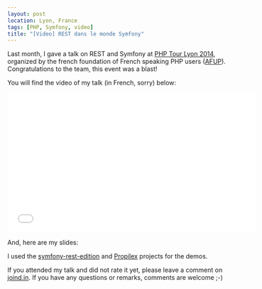 ```yaml
---
layout: post
location: Lyon, France
tags: [PHP, Symfony, video]
title: "[Video] REST dans le monde Symfony"
---
```


Last month, I gave a talk on REST and Symfony at [PHP Tour Lyon
2014](http://afup.org/pages/phptourlyon2014/index.php), organized by the french
foundation of French speaking PHP users
([AFUP](http://www.afup.org/pages/site/)). Congratulations to the team, this
event was a blast!

You will find the video of my talk (in French, sorry) below:

<div class="video-container">
<center>
<iframe width="560" height="315" src="//www.youtube.com/embed/nm1obAL1xoo" frameborder="0" allowfullscreen></iframe>
</center>
</div>
<p></p>

And, here are my slides:

<script async class="speakerdeck-embed" data-id="b5fd31c0dd09013100f036ab2b38a31a" data-ratio="1.41436464088398" src="//speakerdeck.com/assets/embed.js"></script>
<p></p>

I used the
[symfony-rest-edition](https://github.com/gimler/symfony-rest-edition) and
[Propilex](https://github.com/willdurand/Propilex) projects for the demos.

If you attended my talk and did not rate it yet, please leave a comment on
[joind.in](https://joind.in/11215). If you have any questions or remarks,
comments are welcome ;-)
